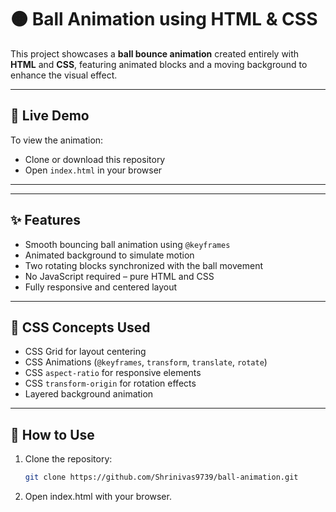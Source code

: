 # 🟠 Ball Animation using HTML & CSS

This project showcases a **ball bounce animation** created entirely with **HTML** and **CSS**, featuring animated blocks and a moving background to enhance the visual effect.

---

## 🎥 Live Demo

To view the animation:
- Clone or download this repository
- Open `index.html` in your browser

---


---

## ✨ Features

- Smooth bouncing ball animation using `@keyframes`
- Animated background to simulate motion
- Two rotating blocks synchronized with the ball movement
- No JavaScript required – pure HTML and CSS
- Fully responsive and centered layout

---

## 🧠 CSS Concepts Used

- CSS Grid for layout centering
- CSS Animations (`@keyframes`, `transform`, `translate`, `rotate`)
- CSS `aspect-ratio` for responsive elements
- CSS `transform-origin` for rotation effects
- Layered background animation

---

## 🔧 How to Use

1. Clone the repository:
   ```bash
   git clone https://github.com/Shrinivas9739/ball-animation.git
2. Open index.html with your browser.

